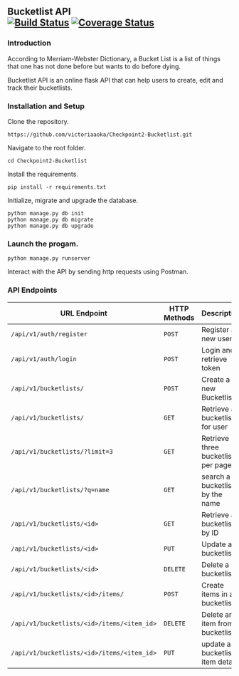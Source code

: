## Bucketlist API <br />[![Build Status](https://travis-ci.org/victoriaaoka/Checkpoint2-Bucketlist.svg?branch=master)](https://travis-ci.org/victoriaaoka/Checkpoint2-Bucketlist) [![Coverage Status](https://coveralls.io/repos/github/victoriaaoka/Checkpoint2-Bucketlist/badge.svg?branch=master)](https://coveralls.io/github/victoriaaoka/Checkpoint2-Bucketlist?branch=master)

### Introduction
According to Merriam-Webster Dictionary,  a Bucket List is a list of things that one has not done before but wants to do before dying.

Bucketlist API is an online flask API that can help users to create, edit and track their bucketlists.

### Installation and Setup
Clone the repository.
```
https://github.com/victoriaaoka/Checkpoint2-Bucketlist.git
```
Navigate to the root folder.
```
cd Checkpoint2-Bucketlist
```
Install the requirements.
```
pip install -r requirements.txt
```
Initialize, migrate and upgrade the database.
```
python manage.py db init
python manage.py db migrate
python manage.py db upgrade
```
### Launch the progam.
```
python manage.py runserver
```
Interact with the API by sending http requests using Postman.
### API Endpoints
| URL Endpoint | HTTP Methods | Description |
| -------- | ------------- | --------- |
| `/api/v1/auth/register` | `POST`  | Register a new user|
|  `/api/v1/auth/login` | `POST` | Login and retrieve token|
| `/api/v1/bucketlists/` | `POST` | Create a new Bucketlist |
| `/api/v1/bucketlists/` | `GET` | Retrieve all bucketlists for user |
| `/api/v1/bucketlists/?limit=3` | `GET` | Retrieve three bucketlists per page |
 `/api/v1/bucketlists/?q=name` | `GET` | search a bucketlist by the name|
| `/api/v1/bucketlists/<id>` | `GET` |  Retrieve a bucketlist by ID|
| `/api/v1/bucketlists/<id>` | `PUT` | Update a bucketlist |
| `/api/v1/bucketlists/<id>` | `DELETE` | Delete a bucketlist |
| `/api/v1/bucketlists/<id>/items/` | `POST` |  Create items in a bucketlist |
| `/api/v1/bucketlists/<id>/items/<item_id>` | `DELETE`| Delete an item from a bucketlist|
| `/api/v1/bucketlists/<id>/items/<item_id>` | `PUT`| update a bucketlist item details|